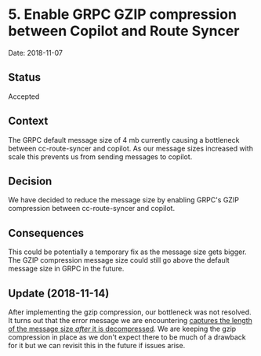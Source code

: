 # 5. Enable GRPC GZIP compression between Copilot and Route Syncer

Date: 2018-11-07

## Status

Accepted

## Context

The GRPC default message size of 4 mb currently causing a bottleneck between cc-route-syncer and copilot. As our message sizes increased with scale this prevents us from sending messages to copilot.

## Decision

We have decided to reduce the message size by enabling GRPC's GZIP compression between cc-route-syncer and copilot.

## Consequences

This could be potentially a temporary fix as the message size gets bigger. The GZIP compression message size could still go above the default message size in GRPC in the future.

## Update (2018-11-14)

After implementing the gzip compression, our bottleneck was not resolved. It turns out that the error message we are encountering [captures the length of the message size _after_ it is decompressed](https://github.com/grpc/grpc-go/blob/v1.15.0/server.go#L947-L966). We are keeping the gzip compression in place as we don't expect there to be much of a drawback for it but we can revisit this in the future if issues arise.
